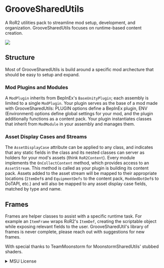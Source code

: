 # GrooveSharedUtils
A RoR2 utilities pack to streamline mod setup, development, and organization. GrooveSharedUtils focuses on runtime-based content creation.

![](https://cdn.discordapp.com/attachments/894751893421707305/1019015317990690816/BWE_DOOO_DU_DUUUUU.png)

## Structure
Most of GrooveSharedUtils is build around a specific mod archecture that should be easy to setup and expand.
### Mod Plugins and Modules
A `ModPlugin` inherits from BepInEx's `BaseUnityPlugin`; each assembly is limited to a single `ModPlugin`. Your plugin serves as the base of a mod made with GrooveSharedUtils: PLUGIN options define a BepInEx plugin, ENV (Environment) options define global settings for your mod, and the plugin additionally functions as a content pack. Your plugin instantiates classes that inherit from `ModModule` in your assembly and manages them.
### Asset Display Cases and Streams
The `AssetDisplayCase` attribute can be applied to any class, and indicates that any static fields in the class and its nested classes can server as holders for your mod's assets (think `RoR2Content`). Every module implements the `OnCollectContent` method, which provides access to an `AssetStream`. This method is called as your plugin is building its content pack. Assets added to the asset stream will be mapped to their appropriate locations (`ItemDef`s and `EquipmentDefs` to the content pack, `ModdedDotDef`s to DoTAPI, etc.) and will also be mapped to any asset display case fields, matched by type and name.

## Frames
Frames are helper classes to assist with a specific runtime task. For example an `ItemFrame` wraps RoR2's `ItemDef`, creating the scriptable object while exposing relevant fields to the user. GrooveSharedUtil's library of frames is never complete, please reach out with suggestions for new frames.

With special thanks to TeamMoonstorm for MoonstormSharedUtils' stubbed shaders.
<details>
<summary>MSU License</summary>
<br>
Copyright © 2022 TeamMoonstorm

Permission is hereby granted, free of charge, to any person depending on this software and associated documentation files (the "Software") to deal in the software without restriction, including without limitation the rights to use, copy, modify, merge, publish, distribute, sublicense.

Other software can reuse portions of the code as long as this License alongside a "Thanks" message is included on the using software's readme

The above copyright notice and this permission notice shall be included in all copies or substantial portions of the software

All rights are reserved.
</details>

